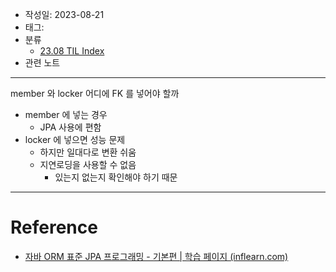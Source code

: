 - 작성일: 2023-08-21
- 태그: 
- 분류
    - [23.08 TIL Index](23.08%20TIL%20Index.md)
- 관련 노트

---

member 와 locker 어디에 FK 를 넣어야 할까

- member 에 넣는 경우
    - JPA 사용에 편함
- locker 에 넣으면 성능 문제
    - 하지만 일대다로 변환 쉬움
    - 지연로딩을 사용할 수 없음
        - 있는지 없는지 확인해야 하기 때문

---

# Reference

- [자바 ORM 표준 JPA 프로그래밍 - 기본편 | 학습 페이지 (inflearn.com)](https://www.inflearn.com/course/lecture?courseSlug=ORM-JPA-Basic&unitId=21702)